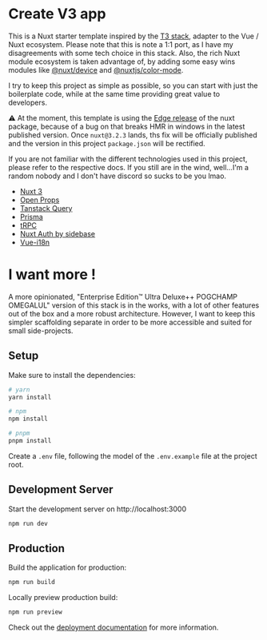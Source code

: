 # Create V3 app

This is a Nuxt starter template inspired by the [T3 stack](https://create.t3.gg/), adapter to the Vue / Nuxt ecosystem.
Please note that this is note a 1:1 port, as I have my disagreements with some tech choice in this stack. Also, the rich Nuxt module ecosystem is taken advantage of, by adding some easy wins modules like [@nuxt/device](https://nuxt.com/modules/device) and [@nuxtjs/color-mode](https://nuxt.com/modules/color-mode).

I try to keep this project as simple as possible, so you can start with just the boilerplate code, while at the same time providing great value to developers.

⚠️ At the moment, this template is using the [Edge release](https://nuxt.com/docs/guide/going-further/edge-channel) of the nuxt package, because of a bug on that breaks HMR in windows in the latest published version. Once `nuxt@3.2.3` lands, ths fix will be officially published and the version in this project `package.json` will be rectified.

If you are not familiar with the different technologies used in this project, please refer to the respective docs. If you still are in the wind, well...I'm a random nobody and I don't have discord so sucks to be you lmao.

- [Nuxt 3](https://nuxt.com/docs)
- [Open Props](https://open-props.style)
- [Tanstack Query](https://tanstack.com/query/latest)
- [Prisma](https://prisma.io)
- [tRPC](https://trpc.io)
- [Nuxt Auth by sidebase](https://sidebase.io/nuxt-auth/getting-started)
- [Vue-i18n](https://vue-i18n.intlify.dev)

# I want more !

A more opinionated, "Enterprise Edition™ Ultra Deluxe++ POGCHAMP OMEGALUL" version of this stack is in the works, with a lot of other features out of the box and a more robust architecture. However, I want to keep this simpler scaffolding separate in order to be more accessible and suited for small side-projects.

## Setup

Make sure to install the dependencies:

```bash
# yarn
yarn install

# npm
npm install

# pnpm
pnpm install
```

Create a `.env` file, following the model of the `.env.example` file at the project root.

## Development Server

Start the development server on http://localhost:3000

```bash
npm run dev
```

## Production

Build the application for production:

```bash
npm run build
```

Locally preview production build:

```bash
npm run preview
```

Check out the [deployment documentation](https://nuxt.com/docs/getting-started/deployment) for more information.
